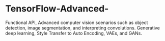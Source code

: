 # TensorFlow-Advanced-
Functional API, Advanced computer vision scenarios such as object detection, image segmentation, and interpreting convolutions. Generative deep learning, Style Transfer to Auto Encoding, VAEs, and GANs.
